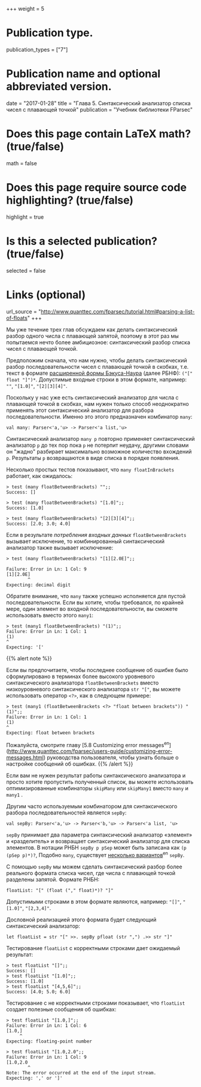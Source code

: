 +++
weight = 5

# Publication type.
publication_types = ["7"]

# Publication name and optional abbreviated version.
date = "2017-01-28"
title = "Глава 5. Синтаксический анализатор списка чисел с плавающей точкой"
publication = "Учебник библиотеки FParsec"

# Does this page contain LaTeX math? (true/false)
math = false

# Does this page require source code highlighting? (true/false)
highlight = true

# Is this a selected publication? (true/false)
selected = false

# Links (optional)
url_source = "http://www.quanttec.com/fparsec/tutorial.html#parsing-a-list-of-floats"
+++

Мы уже течение трех глав обсуждаем как делать синтаксический разбор одного числа с плавающей запятой, поэтому в этот раз мы попытаемся нечто более амбициозное: синтаксический разбор списка чисел с плавающей точкой.

Предположим сначала, что нам нужно, чтобы делать синтаксический разбор последовательности чисел с плавающей точкой в скобках, т.е. текст в формате [расширенной формы Бэкуса-Наура](https://ru.wikipedia.org/wiki/Расширенная_форма_Бэкуса_—_Наура) (далее РБНФ): `("[" float "]")*`. Допустимые входные строки в этом формате, например: `""`, `"[1.0]"`, `"[2][3][4]"`.

Поскольку у нас уже есть синтаксический анализатор для числа с плавающей точкой в скобках, нам нужен только способ неоднократно применять этот синтаксический анализатор для разбора последовательности. Именно это этого предназначен комбинатор `many`:
```
val many: Parser<'a,'u> -> Parser<'a list,'u>
```

Синтаксический анализатор `many p` повторно применяет синтаксический анализатор `p` до тех пор пока `p` не потерпит неудачу, другими словами он "жадно" разбирает максимально возможное количество вхождений `p`. Результаты `p` возвращаются в виде списка в порядке появления.

Несколько простых тестов показывают, что `many floatInBrackets` работает, как ожидалось:
```
> test (many floatBetweenBrackets) "";;
Success: []

> test (many floatBetweenBrackets) "[1.0]";;
Success: [1.0]

> test (many floatBetweenBrackets) "[2][3][4]";;
Success: [2.0; 3.0; 4.0]
```

Если в результате *потребления входных данных* `floatBetweenBrackets` вызывает исключение, то комбинированный синтаксический анализатор также вызывает исключение:

```
> test (many floatBetweenBrackets) "[1][2.0E]";;

Failure: Error in Ln: 1 Col: 9
[1][2.0E]
        ^
Expecting: decimal digit
```

Обратите внимание, что `many` также успешно исполняется для пустой последовательности. Если вы хотите, чтобы требовался, по крайней мере, один элемент во входной последовательности, вы сможете использовать вместо этого `many1`:
```
> test (many1 floatBetweenBrackets) "(1)";;
Failure: Error in Ln: 1 Col: 1
(1)
^
Expecting: '['
```

{{% alert note %}}

Если вы предпочитаете, чтобы последнее сообщение об ошибке было сформулировано в терминах более высокого уровневого синтаксического анализатора `floatBetweenBrackets` вместо низкоуровневого синтаксического анализатора `str "["`, вы можете использовать оператор `<?>`, как в следующем примере:
```
> test (many1 (floatBetweenBrackets <?> "float between brackets")) "(1)";;
Failure: Error in Ln: 1 Col: 1
(1)
^
Expecting: float between brackets
```

Пожалуйста, смотрите главу [5.8 Customizing error messages<sup>en</sup>] (http://www.quanttec.com/fparsec/users-guide/customizing-error-messages.html) руководства пользователя, чтобы узнать больше о настройке сообщений об ошибках.
{{% /alert %}}

Если вам не нужен результат работы синтаксического анализатора и просто хотите пропустить полученный список, вы можете использовать оптимизированные комбинаторы `skipMany` или `skipMany1` вместо `many` и `many1` .

Другим часто используемым комбинатором для синтаксического разбора последовательностей является `sepBy`:

```
val sepBy: Parser<'a,'u> -> Parser<'b,'u> -> Parser<'a list, 'u>
```

`sepBy` принимает два параметра синтаксический анализатор «элемент» и «разделитель» и возвращает синтаксический анализатор для списка элементов. В нотации РНБН `sepBy p pSep` может быть записана как `(p (pSep p)*)?`, Подобно `many`, существует [несколько вариантов](http://www.quanttec.com/fparsec/reference/primitives.html#interface.sepBy-parsers)<sup>en</sup> `sepBy`.

С помощью `sepBy` мы можем сделать синтаксический разбор более реального формата списка чисел, где числа с плавающей точкой разделены запятой. Формате РНБН:

```EBNF
floatList: "[" (float ("," float)*)? "]"
```

Допустимыми строками в этом формате являются, например: `"[]"`, `"[1.0]"`, `"[2,3,4]"`.

Дословной реализацией этого формата будет следующий синтаксический анализатор:

```
let floatList = str "[" >>. sepBy pfloat (str ",") .>> str "]"
```

Тестирование `floatList` с корректными строками дает ожидаемый результат:
```
> test floatList "[]";;
Success: []
> test floatList "[1.0]";;
Success: [1.0]
> test floatList "[4,5,6]";;
Success: [4.0; 5.0; 6.0]
```

Тестирование с не корректными строками показывает, что `floatList` создает полезные сообщения об ошибках:
```
> test floatList "[1.0,]";;
Failure: Error in Ln: 1 Col: 6
[1.0,]
     ^
Expecting: floating-point number

> test floatList "[1.0,2.0";;
Failure: Error in Ln: 1 Col: 9
[1.0,2.0
        ^
Note: The error occurred at the end of the input stream.
Expecting: ',' or ']'
```